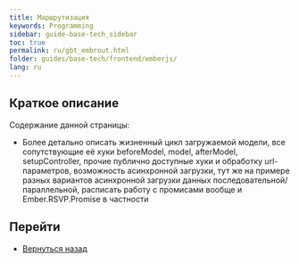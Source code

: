 ```yaml
---
title: Маршрутизация
keywords: Programming
sidebar: guide-base-tech_sidebar
toc: true
permalink: ru/gbt_embrout.html
folder: guides/base-tech/frontend/emberjs/
lang: ru
---
```


## Краткое описание

Содержание данной страницы:

* Более детально описать жизненный цикл загружаемой модели, все сопутствующие её хуки beforeModel, model, afterModel, setupController, прочие публично доступные хуки и  обработку url-параметров, возможность асинхронной загрузки, тут же на примере разных вариантов асинхронной загрузки данных последовательной/параллельной, расписать работу с промисами вообще и Ember.RSVP.Promise в частности

## Перейти

* [Вернуться назад](gbt_emberjs.html)
